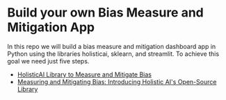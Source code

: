 # Build your own Bias Measure and Mitigation App

In this repo we will build a bias measure and mitigation dashboard app in Python using the libraries holisticai, sklearn, and streamlit. To achieve this goal we need just five steps.

- [HolisticAI Library to Measure and Mitigate Bias](https://www.holisticai.com/open-source)
- [Measuring and Mitigating Bias: Introducing Holistic AI's Open-Source Library](https://www.holisticai.com/blog/measuring-and-mitigating-bias-using-holistic-ai-library)
 
